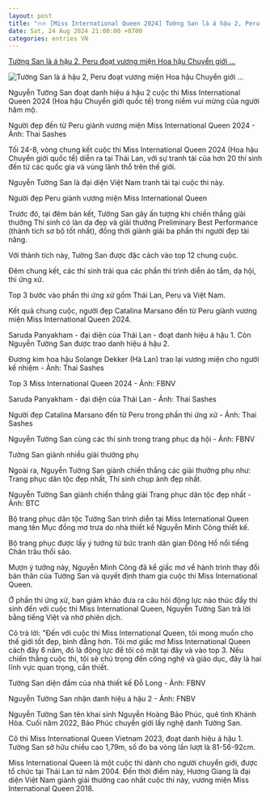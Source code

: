 ```yaml
---
layout: post
title: "🔥🔥 [Miss International Queen 2024] Tường San là á hậu 2, Peru đoạt vương miện Hoa hậu Chuyển giới ..."
date: Sat, 24 Aug 2024 21:00:00 +0700
categories: entries VN
---
```

[Tường San là á hậu 2, Peru đoạt vương miện Hoa hậu Chuyển giới ...](https://tuoitre.vn/tuong-san-la-a-hau-2-peru-doat-vuong-mien-hoa-hau-chuyen-gioi-quoc-te-2024-20240824231022919.htm)

![Tường San là á hậu 2, Peru đoạt vương miện Hoa hậu Chuyển giới ...](https://cdn1.tuoitre.vn/thumb_w/1200/471584752817336320/2024/8/24/4569167915452065545036856801924693345533252n-1724516149573377080009-172-0-750-1104-crop-17245162514251473909628.jpg)

Nguyễn Tường San đoạt danh hiệu á hậu 2 cuộc thi Miss International Queen 2024 (Hoa hậu Chuyển giới quốc tế) trong niềm vui mừng của người hâm mộ.





Người đẹp đến từ Peru giành vương miện Miss International Queen 2024 - Ảnh: Thai Sashes

Tối 24-8, vòng chung kết cuộc thi Miss International Queen 2024 (Hoa hậu Chuyển giới quốc tế) diễn ra tại Thái Lan, với sự tranh tài của hơn 20 thí sinh đến từ các quốc gia và vùng lãnh thổ trên thế giới.

Nguyễn Tường San là đại diện Việt Nam tranh tài tại cuộc thi này.

Người đẹp Peru giành vương miện Miss International Queen

Trước đó, tại đêm bán kết, Tường San gây ấn tượng khi chiến thắng giải thưởng Thí sinh có làn da đẹp và giải thưởng Preliminary Best Performance (thành tích sơ bộ tốt nhất), đồng thời giành giải ba phần thi người đẹp tài năng.

Với thành tích này, Tường San được đặc cách vào top 12 chung cuộc.

Đêm chung kết, các thí sinh trải qua các phần thi trình diễn áo tắm, dạ hội, thi ứng xử.

Top 3 bước vào phần thi ứng xử gồm Thái Lan, Peru và Việt Nam.

Kết quả chung cuộc, người đẹp Catalina Marsano đến từ Peru giành vương miện Miss International Queen 2024.

Saruda Panyakham - đại diện của Thái Lan - đoạt danh hiệu á hậu 1. Còn Nguyễn Tường San được trao danh hiệu á hậu 2.

Đương kim hoa hậu Solange Dekker (Hà Lan) trao lại vương miện cho người kế nhiệm - Ảnh: Thai Sashes

Top 3 Miss International Queen 2024 - Ảnh: FBNV

Saruda Panyakham - đại diện của Thái Lan - Ảnh: Thai Sashes

Người đẹp Catalina Marsano đến từ Peru trong phần thi ứng xử - Ảnh: Thai Sashes

Nguyễn Tường San cùng các thí sinh trong trang phục dạ hội - Ảnh: FBNV

Tường San giành nhiều giải thưởng phụ

Ngoài ra, Nguyễn Tường San giành chiến thắng các giải thưởng phụ như: Trang phục dân tộc đẹp nhất, Thí sinh chụp ảnh đẹp nhất.

Nguyễn Tường San giành chiến thắng giải Trang phục dân tộc đẹp nhất - Ảnh: BTC

Bộ trang phục dân tộc Tường San trình diễn tại Miss International Queen mang tên Mục đồng mơ trưa do nhà thiết kế Nguyễn Minh Công thiết kế.

Bộ trang phục được lấy ý tưởng từ bức tranh dân gian Đông Hồ nổi tiếng Chăn trâu thổi sáo.

Mượn ý tưởng này, Nguyễn Minh Công đã kể giấc mơ về hành trình thay đổi bản thân của Tường San và quyết định tham gia cuộc thi Miss International Queen.

Ở phần thi ứng xử, ban giám khảo đưa ra câu hỏi động lực nào thúc đẩy thí sinh đến với cuộc thi Miss International Queen, Nguyễn Tường San trả lời bằng tiếng Việt và nhờ phiên dịch.

Cô trả lời: "Đến với cuộc thi Miss International Queen, tôi mong muốn cho thế giới tốt đẹp, bình đẳng hơn. Tôi mơ giấc mơ Miss International Queen cách đây 6 năm, đó là động lực để tôi có mặt tại đây và vào top 3. Nếu chiến thắng cuộc thi, tôi sẽ chú trọng đến công nghệ và giáo dục, đây là hai lĩnh vực quan trọng, cần thiết.

Tường San diện đầm của nhà thiết kế Đỗ Long - Ảnh: FBNV

Nguyễn Tường San nhận danh hiệu á hậu 2 - Ảnh: FNBV

Nguyễn Tường San tên khai sinh Nguyễn Hoàng Bảo Phúc, quê tỉnh Khánh Hòa. Cuối năm 2022, Bảo Phúc chuyển giới lấy nghệ danh Tường San.

Cô thi Miss International Queen Vietnam 2023, đoạt danh hiệu á hậu 1. Tường San sở hữu chiều cao 1,79m, số đo ba vòng lần lượt là 81-56-92cm.

Miss International Queen là một cuộc thi dành cho người chuyển giới, được tổ chức tại Thái Lan từ năm 2004. Đến thời điểm này, Hương Giang là đại diện Việt Nam giành giải thưởng cao nhất cuộc thi này, vương miện Miss International Queen 2018.

